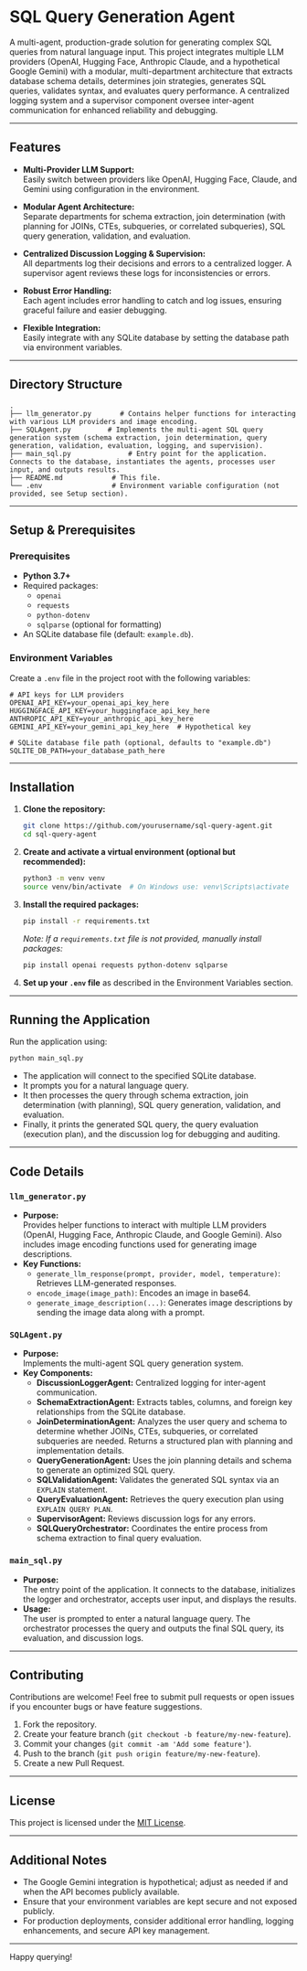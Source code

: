 # SQL Query Generation Agent

A multi-agent, production-grade solution for generating complex SQL queries from natural language input. This project integrates multiple LLM providers (OpenAI, Hugging Face, Anthropic Claude, and a hypothetical Google Gemini) with a modular, multi-department architecture that extracts database schema details, determines join strategies, generates SQL queries, validates syntax, and evaluates query performance. A centralized logging system and a supervisor component oversee inter-agent communication for enhanced reliability and debugging.

---

## Features

- **Multi-Provider LLM Support:**  
  Easily switch between providers like OpenAI, Hugging Face, Claude, and Gemini using configuration in the environment.

- **Modular Agent Architecture:**  
  Separate departments for schema extraction, join determination (with planning for JOINs, CTEs, subqueries, or correlated subqueries), SQL query generation, validation, and evaluation.

- **Centralized Discussion Logging & Supervision:**  
  All departments log their decisions and errors to a centralized logger. A supervisor agent reviews these logs for inconsistencies or errors.

- **Robust Error Handling:**  
  Each agent includes error handling to catch and log issues, ensuring graceful failure and easier debugging.

- **Flexible Integration:**  
  Easily integrate with any SQLite database by setting the database path via environment variables.

---

## Directory Structure

```
.
├── llm_generator.py       # Contains helper functions for interacting with various LLM providers and image encoding.
├── SQLAgent.py         # Implements the multi-agent SQL query generation system (schema extraction, join determination, query generation, validation, evaluation, logging, and supervision).
├── main_sql.py              # Entry point for the application. Connects to the database, instantiates the agents, processes user input, and outputs results.
├── README.md            # This file.
└── .env                 # Environment variable configuration (not provided, see Setup section).
```

---

## Setup & Prerequisites

### Prerequisites

- **Python 3.7+**
- Required packages:
  - `openai`
  - `requests`
  - `python-dotenv`
  - `sqlparse` (optional for formatting)
- An SQLite database file (default: `example.db`).

### Environment Variables

Create a `.env` file in the project root with the following variables:

```dotenv
# API keys for LLM providers
OPENAI_API_KEY=your_openai_api_key_here
HUGGINGFACE_API_KEY=your_huggingface_api_key_here
ANTHROPIC_API_KEY=your_anthropic_api_key_here
GEMINI_API_KEY=your_gemini_api_key_here  # Hypothetical key

# SQLite database file path (optional, defaults to "example.db")
SQLITE_DB_PATH=your_database_path_here
```

---

## Installation

1. **Clone the repository:**

   ```bash
   git clone https://github.com/yourusername/sql-query-agent.git
   cd sql-query-agent
   ```

2. **Create and activate a virtual environment (optional but recommended):**

   ```bash
   python3 -m venv venv
   source venv/bin/activate  # On Windows use: venv\Scripts\activate
   ```

3. **Install the required packages:**

   ```bash
   pip install -r requirements.txt
   ```

   _Note: If a `requirements.txt` file is not provided, manually install packages:_

   ```bash
   pip install openai requests python-dotenv sqlparse
   ```

4. **Set up your `.env` file** as described in the Environment Variables section.

---

## Running the Application

Run the application using:

```bash
python main_sql.py
```

- The application will connect to the specified SQLite database.
- It prompts you for a natural language query.
- It then processes the query through schema extraction, join determination (with planning), SQL query generation, validation, and evaluation.
- Finally, it prints the generated SQL query, the query evaluation (execution plan), and the discussion log for debugging and auditing.

---

## Code Details

### `llm_generator.py`

- **Purpose:**  
  Provides helper functions to interact with multiple LLM providers (OpenAI, Hugging Face, Anthropic Claude, and Google Gemini). Also includes image encoding functions used for generating image descriptions.
- **Key Functions:**
  - `generate_llm_response(prompt, provider, model, temperature)`: Retrieves LLM-generated responses.
  - `encode_image(image_path)`: Encodes an image in base64.
  - `generate_image_description(...)`: Generates image descriptions by sending the image data along with a prompt.

### `SQLAgent.py`

- **Purpose:**  
  Implements the multi-agent SQL query generation system.
- **Key Components:**
  - **DiscussionLoggerAgent:** Centralized logging for inter-agent communication.
  - **SchemaExtractionAgent:** Extracts tables, columns, and foreign key relationships from the SQLite database.
  - **JoinDeterminationAgent:** Analyzes the user query and schema to determine whether JOINs, CTEs, subqueries, or correlated subqueries are needed. Returns a structured plan with planning and implementation details.
  - **QueryGenerationAgent:** Uses the join planning details and schema to generate an optimized SQL query.
  - **SQLValidationAgent:** Validates the generated SQL syntax via an `EXPLAIN` statement.
  - **QueryEvaluationAgent:** Retrieves the query execution plan using `EXPLAIN QUERY PLAN`.
  - **SupervisorAgent:** Reviews discussion logs for any errors.
  - **SQLQueryOrchestrator:** Coordinates the entire process from schema extraction to final query evaluation.

### `main_sql.py`

- **Purpose:**  
  The entry point of the application. It connects to the database, initializes the logger and orchestrator, accepts user input, and displays the results.
- **Usage:**  
  The user is prompted to enter a natural language query. The orchestrator processes the query and outputs the final SQL query, its evaluation, and discussion logs.

---

## Contributing

Contributions are welcome! Feel free to submit pull requests or open issues if you encounter bugs or have feature suggestions.

1. Fork the repository.
2. Create your feature branch (`git checkout -b feature/my-new-feature`).
3. Commit your changes (`git commit -am 'Add some feature'`).
4. Push to the branch (`git push origin feature/my-new-feature`).
5. Create a new Pull Request.

---

## License

This project is licensed under the [MIT License](LICENSE).

---

## Additional Notes

- The Google Gemini integration is hypothetical; adjust as needed if and when the API becomes publicly available.
- Ensure that your environment variables are kept secure and not exposed publicly.
- For production deployments, consider additional error handling, logging enhancements, and secure API key management.

---

Happy querying!